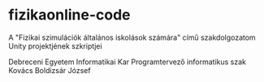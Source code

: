 # fizikaonline-code
A "Fizikai szimulációk általános iskolások számára" című szakdolgozatom Unity projektjének szkriptjei

Debreceni Egyetem
Informatikai Kar
Programtervező informatikus szak
Kovács Boldizsár József

